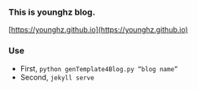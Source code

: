 ### This is younghz blog.
[https://younghz.github.io](https://younghz.github.io)

### Use
* First, `python genTemplate4Blog.py “blog name”`
* Second, `jekyll serve`
